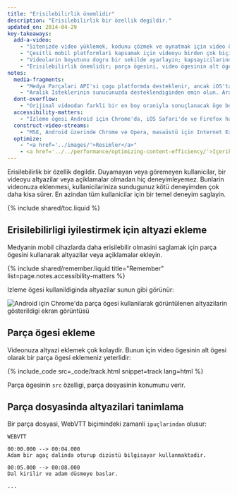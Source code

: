 ```yaml
---
title: "Erisilebilirlik önemlidir"
description: "Erisilebilirlik bir özellik degildir."
updated_on: 2014-04-29
key-takeaways:
  add-a-video:
    - "Sitenizde video yüklemek, kodunu çözmek ve oynatmak için video ögesini kullanin."
    - "Çesitli mobil platformlari kapsamak için videoyu birden çok biçimde olusturun."
    - "Videolarin boyutunu dogru bir sekilde ayarlayin; kapsayicilarindan tasmadiklarindan emin olun."
    - "Erisilebilirlik önemlidir; parça ögesini, video ögesinin alt ögesi olarak ekleyin."
notes:
  media-fragments:
    - "Medya Parçalari API'si çogu platformda desteklenir, ancak iOS'ta desteklenmez."
    - "Aralik Isteklerinin sunucunuzda desteklendiginden emin olun. Aralik Istekleri, çogu sunucuda varsayilan olarak etkindir, ancak bazi barindirma hizmetleri bunlari kapatabilir."
  dont-overflow:
    - "Orijinal videodan farkli bir en boy oraniyla sonuçlanacak öge boyutu ayarlamasini zorlamayin. Basik veya uzamis video kötü görünür."
  accessibility-matters:
    - "Izleme ögesi Android için Chrome'da, iOS Safari'de ve Firefox haricinde geçerli tüm masaüstü tarayicilarda desteklenir (bkz. <a href='http://caniuse.com/track' title='Izleme ögesi destek durumu'>caniuse.com/track</a>). Çesitli çoklu dolgular da kullanilmaktadir. <a href='//www.delphiki.com/html5/playr/' title='Playr parça ögesi çoklu dolgusu'>Playr</a> veya <a href='//captionatorjs.com/' title='Captionator parça'>Captionator</a> kullanmanizi öneririz."
  construct-video-streams:
    - "MSE, Android üzerinde Chrome ve Opera, masaüstü için Internet Explorer 11 ve Chrome tarafindan desteklenir ve <a href='http://wiki.mozilla.org/Platform/MediaSourceExtensions' title='Firefox Media Source Extensions uygulama zaman çizelgesi'>Firefox</a> için de destek saglanmasi planlanmaktadir."
  optimize:
    - "<a href='../images/'>Resimler</a>"
    - <a href='../../performance/optimizing-content-efficiency/'>Içerik verimliligini optimize etme</a>
---
```


<p class="intro">
  Erisilebilirlik bir özellik degildir. Duyamayan veya göremeyen kullanicilar, bir videoyu altyazilar veya açiklamalar olmadan hiç deneyimleyemez. Bunlarin videonuza eklenmesi, kullanicilariniza sundugunuz kötü deneyimden çok daha kisa sürer. En azindan tüm kullanicilar için bir temel deneyim saglayin.
</p>

{% include shared/toc.liquid %}



## Erisilebilirligi iyilestirmek için altyazi ekleme

Medyanin mobil cihazlarda daha erisilebilir olmasini saglamak için parça ögesini kullanarak altyazilar veya açiklamalar ekleyin.

{% include shared/remember.liquid title="Remember" list=page.notes.accessibility-matters %}

Izleme ögesi kullanildiginda altyazilar sunun gibi görünür:

 <img class="center" alt="Android için Chrome'da parça ögesi kullanilarak görüntülenen altyazilarin gösterildigi ekran görüntüsü" src="images/Chrome-Android-track-landscape-5x3.jpg">

## Parça ögesi ekleme

Videonuza altyazi eklemek çok kolaydir. Bunun için video ögesinin alt ögesi olarak bir parça ögesi eklemeniz yeterlidir:

{% include_code src=_code/track.html snippet=track lang=html %}

Parça ögesinin `src` özelligi, parça dosyasinin konumunu verir.

## Parça dosyasinda altyazilari tanimlama

Bir parça dosyasi, WebVTT biçimindeki zamanli `ipuçlarindan` olusur:

    WEBVTT

    00:00.000 --> 00:04.000
    Adam bir agaç dalinda oturup dizüstü bilgisayar kullanmaktadir.

    00:05.000 --> 00:08.000
    Dal kirilir ve adam düsmeye baslar.

    ...



